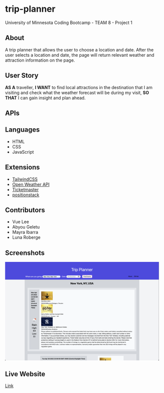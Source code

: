 # trip-planner

University of Minnesota Coding Bootcamp - TEAM 8 - Project 1

## About

A trip planner that allows the user to choose a location and date. After the
user selects a location and date, the page will return relevant weather and
attraction information on the page.

## User Story

**AS A** traveller, **I WANT** to find local attractions in the destination that I am visiting and check what the weather forecast will be during my visit, **SO THAT** I can gain insight and plan ahead.

## APIs

## Languages

- HTML
- CSS
- JavaScript

## Extensions

- [TailwindCSS](https://tailwindcss.com/)
- [Open Weather API](https://openweathermap.org/api/one-call-api)
- [Ticketmaster](https://developer.ticketmaster.com/products-and-docs/apis/getting-started/)
- [positionstack](https://positionstack.com/)

## Contributors

- Vue Lee
- Abyou Geletu
- Mayra Ibarra
- Luna Roberge

## Screenshots

![image](./assets/images/Project1.png)

## Live Website

[Link](https://snowlune.github.io/trip-planner/)







